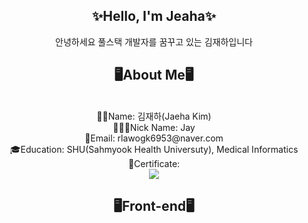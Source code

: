 <div align="center">

<h2>✨Hello, I'm Jeaha✨</h2>
안녕하세요 풀스택 개발자를 꿈꾸고 있는 김재하입니다<br />

<h2>🖥️About Me🖥️</h2>
<br />
👦🏻Name: 김재하(Jaeha Kim)<br />
👨🏻‍💻Nick Name: Jay<br />
📧Email: rlawogk6953@naver.com<br />
🎓Education: SHU(Sahmyook Health Universuty), Medical Informatics<br />
🪪Certificate: <br />
<a href="http://qr.kakao.com/talk/4xzIdUP.UGbsjAwT1btD9S_a7ZQ-" target="_blank"><img src="https://img.shields.io/badge/kakaotalk-000000?style=flat&logo=카카오톡&logoColor=FFCD00"/></a>

<h2>🖥️Front-end🖥️</h2>
